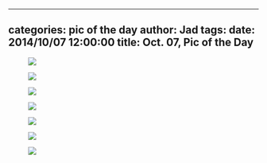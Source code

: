 
---
categories: pic of the day
author: Jad
tags: 
date: 2014/10/07 12:00:00
title: Oct. 07, Pic of the Day 
---

<figure>
<img src="/img/2014/10/07/img_20141007_131127475_medium.jpg" />
<figcaption></figcaption>
</figure>

<figure>
<img src="/img/2014/10/07/img_20141007_160857232_medium.jpg" />
<figcaption></figcaption>
</figure>

<figure>
<img src="/img/2014/10/07/img_9090_medium.jpg" />
<figcaption></figcaption>
</figure>

<figure>
<img src="/img/2014/10/07/img_9089_medium.jpg" />
<figcaption></figcaption>
</figure>

<figure>
<img src="/img/2014/10/07/img_20141007_130850675_medium.jpg" />
<figcaption></figcaption>
</figure>

<figure>
<img src="/img/2014/10/07/img_9088_medium.jpg" />
<figcaption></figcaption>
</figure>

<figure>
<img src="/img/2014/10/07/img_20141007081935_medium.jpg" />
<figcaption></figcaption>
</figure>
